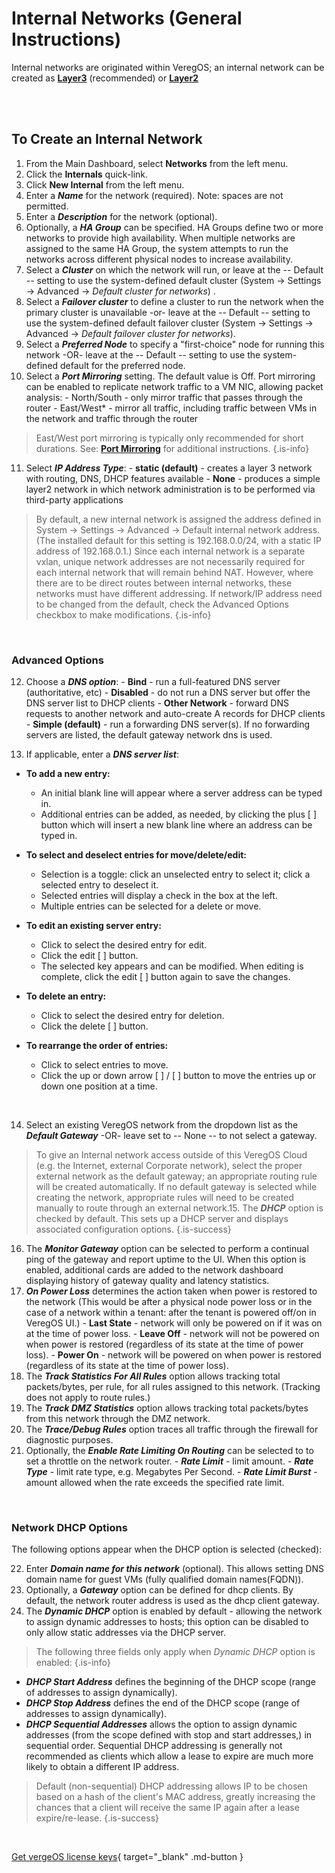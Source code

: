 

# Internal Networks (General Instructions)
Internal networks are originated within VeregOS; an internal network can be created as [**Layer3**](../product-guide/internal-layer3) (recommended)  or  [**Layer2**](../product-guide/internal-layer2)

<br>
<br>



## To Create an Internal Network

1.  From the Main Dashboard, select **Networks** from the left menu.
2.  Click the **Internals** quick-link.
3.  Click **New Internal** from the left menu.
4.  Enter a ***Name*** for the network (required). Note: spaces are not permitted.
5.  Enter a ***Description*** for the network (optional).
6.  Optionally, a ***HA Group*** can be specified. HA Groups define two or more networks to provide high availability. When multiple networks are assigned to the same HA Group, the system attempts to run the networks across different physical nodes to increase availability.
7.  Select a ***Cluster*** on which the network will run, or leave at the -- Default -- setting to use the system-defined default cluster (System -> Settings -> Advanced -> *Default cluster for networks*) .
8.  Select a ***Failover cluster*** to define a cluster to run the network when the primary cluster is unavailable -or- leave at the -- Default -- setting to use the system-defined default failover cluster (System -> Settings -> Advanced -> *Default failover cluster for networks*).
9.  Select a ***Preferred Node*** to specify a "first-choice" node for running this network -OR- leave at the -- Default -- setting to use the system-defined default for the preferred node.
10.  Select a ***Port Mirroring*** setting. The default value is Off. Port mirroring can be enabled to replicate network traffic to a VM NIC, allowing packet analysis:
    -   North/South - only mirror traffic that passes through the router
    -   East/West\* - mirror all traffic, including traffic between VMs in the network and traffic through the router
> East/West port mirroring is typically only recommended for short durations. See: [**Port Mirroring**](/product-guide/portmirroring) for additional instructions. {.is-info}  
    
11.  Select ***IP Address Type***:
    -   **static (default)** - creates a layer 3 network with routing, DNS, DHCP features available
    -   **None** - produces a simple layer2 network in which network administration is to be performed via third-party applications
    
> By default, a new internal network is assigned the address defined in System -> Settings -> Advanced -> Default internal network address. (The installed default for this setting is 192.168.0.0/24, with a static IP address of 192.168.0.1.) Since each internal network is a separate vxlan, unique network addresses are not necessarily required for each internal network that will remain behind NAT. However, where there are to be direct routes between internal networks, these networks must have different addressing. If network/IP address need to be changed from the default, check the Advanced Options checkbox to make modifications.  {.is-info} 
    
<br>

### Advanced Options
   
12.  Choose a ***DNS option***:
    -   **Bind** - run a full-featured DNS server (authoritative, etc)
    -   **Disabled** - do not run a DNS server but offer the DNS server list to DHCP clients
    -   **Other Network** - forward DNS requests to another network and auto-create A records for DHCP clients
    -   **Simple (default)** - run a forwarding DNS server(s). If no forwarding servers are listed, the default gateway network dns is used.
    
13.  If applicable, enter a ***DNS server list***:
- **To add a new entry:**
    -   An initial blank line will appear where a server address can be typed in.
    -   Additional entries can be added, as needed, by clicking the plus \[ \] button which will insert a new blank line where an address can be typed in.
    
- **To select and deselect entries for move/delete/edit:**
    -   Selection is a toggle: click an unselected entry to select it; click a selected entry to deselect it.
    -   Selected entries will display a check in the box at the left.
    -   Multiple entries can be selected for a delete or move.
    
- **To edit an existing server entry:**
    -   Click to select the desired entry for edit.
    -   Click the edit \[ \] button.
    -   The selected key appears and can be modified. When editing is complete, click the edit \[ \] button again to save the changes.
    
- **To delete an entry:**
    -   Click to select the desired entry for deletion.
    -   Click the delete \[ \] button.
    
- **To rearrange the order of entries:**
    -   Click to select entries to move.
    -   Click the up or down arrow \[ \] / \[ \] button to move the entries up or down one position at a time.

<br>

14.  Select an existing VeregOS network from the dropdown list as the ***Default Gateway*** -OR- leave set to -- None -- to not select a gateway.

> To give an Internal network access outside of this VeregOS Cloud (e.g. the Internet, external Corporate network), select the proper external network as the default gateway; an appropriate routing rule will be created automatically. If no default gateway is selected while creating the network, appropriate rules will need to be created manually to route through an external network.15.  The ***DHCP*** option is checked by default. This sets up a DHCP server and displays associated configuration options. {.is-success}


16.  The ***Monitor Gateway*** option can be selected to perform a continual ping of the gateway and report uptime to the UI. When this option is enabled, additional cards are added to the network dashboard displaying history of gateway quality and latency statistics.
17.  ***On Power Loss*** determines the action taken when power is restored to the network (This would be after a physical node power loss or in the case of a network within a tenant: after the tenant is powered off/on in VeregOS UI.)
    -   **Last State** - network will only be powered on if it was on at the time of power loss.
    -   **Leave Off** - network will not be powered on when power is restored (regardless of its state at the time of power loss).
    -   **Power On** - network will be powered on when power is restored (regardless of its state at the time of power loss).
18.  The ***Track Statistics For All Rules*** option allows tracking total packets/bytes, per rule, for all rules assigned to this network.  (Tracking does not apply to route rules.) 
19.  The ***Track DMZ Statistics*** option allows tracking total packets/bytes from this network through the DMZ network.
20.  The ***Trace/Debug Rules*** option traces all traffic through the firewall for diagnostic purposes.
21.  Optionally, the ***Enable Rate Limiting On Routing*** can be selected to to set a throttle on the network router.
    -   ***Rate Limit*** - limit amount.
    -   ***Rate Type*** - limit rate type, e.g. Megabytes Per Second.
    -   ***Rate Limit Burst*** - amount allowed when the rate exceeds the specified rate limit.
   
   
<br>   
    
### Network DHCP Options
The following options appear when the DHCP option is selected (checked): 

22.  Enter ***Domain name for this network*** (optional). This allows setting DNS domain name for guest VMs (fully qualified domain names(FQDN)).
23.  Optionally, a ***Gateway*** option can be defined for dhcp clients. By default, the network router address is used as the dhcp client gateway.
24.  The ***Dynamic DHCP*** option is enabled by default - allowing the network to assign dynamic addresses to hosts; this option can be disabled to only allow static addresses via the DHCP server.
> The following three fields only apply when *Dynamic DHCP* option is enabled: {.is-info}
-  ***DHCP Start Address*** defines the beginning of the DHCP scope (range of addresses to assign dynamically).
 - ***DHCP Stop Address*** defines the end of the DHCP scope (range of addresses to assign dynamically).
 - ***DHCP Sequential Addresses*** allows the option to assign dynamic addresses (from the scope defined with stop and start addresses,) in sequential order. Sequential DHCP addressing is generally not recommended as clients which allow a lease to expire are much more likely to obtain a different IP address.
 > Default (non-sequential) DHCP addressing allows IP to be chosen based on a hash of the client's MAC address, greatly increasing the chances that a client will receive the same IP again after a lease expire/re-lease. {.is-success}
 
<br>

[Get vergeOS license keys](https://www.verge.io/test-drive){ target="_blank" .md-button }
 